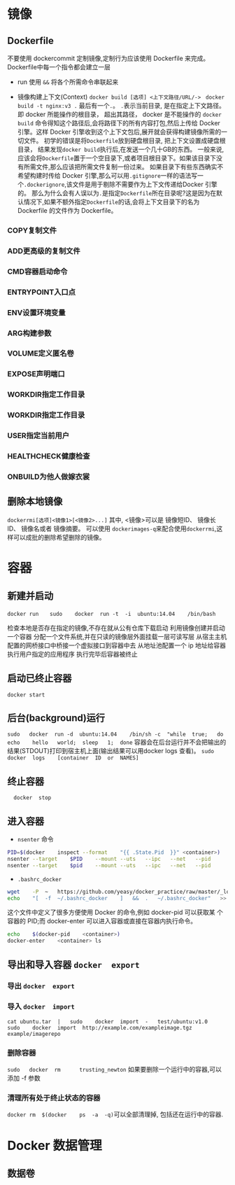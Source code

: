 # 镜像
## Dockerfile
不要使用 dockercommit 定制镜像,定制行为应该使用 Dockerfile 来完成。
Dockerfile中每一个指令都会建立一层

+ run
使用 `&&` 将各个所需命令串联起来

+ 镜像构建上下文(Context)
`docker build [选项] <上下文路径/URL/->`
` docker build -t nginx:v3 .`
最后有一个`.`。 `.`表示当前目录, 是在指定上下文路径。 即 docker 所能操作的根目录， 超出其路径， docker 是不能操作的
`docker build`  命令得知这个路径后,会将路径下的所有内容打包,然后上传给 Docker 引擎。这样 Docker 引擎收到这个上下文包后,展开就会获得构建镜像所需的一切文件。
初学的错误是将`Dockerfile`放到硬盘根目录, 把上下文设置成硬盘根目录， 结果发现`docker build`执行后,在发送一个几十GB的东西。
一般来说,应该会将`Dockerfile`置于一个空目录下,或者项目根目录下。如果该目录下没有所需文件,那么应该把所需文件复制一份过来。
如果目录下有些东西确实不希望构建时传给 Docker 引擎,那么可以用`.gitignore`一样的语法写一个`.dockerignore`,该文件是用于剔除不需要作为上下文传递给Docker 引擎的。
那么为什么会有人误以为`.`是指定`Dockerfile`所在目录呢?这是因为在默认情况下,如果不额外指定`Dockerfile`的话,会将上下文目录下的名为 Dockerfile  的文件作为 Dockerfile。

### COPY复制文件
### ADD更高级的复制文件
### CMD容器启动命令
### ENTRYPOINT入口点
### ENV设置环境变量
### ARG构建参数
### VOLUME定义匿名卷
### EXPOSE声明端口
### WORKDIR指定工作目录
### WORKDIR指定工作目录
### USER指定当前用户
### HEALTHCHECK健康检查
### ONBUILD为他人做嫁衣裳


## 删除本地镜像
`dockerrmi[选项]<镜像1>[<镜像2>...]`
其中, <镜像>可以是  镜像短ID、  镜像长ID、  镜像名或者  镜像摘要。
可以使用 `dockerimages-q`来配合使用`dockerrmi`,这样可以成批的删除希望删除的镜像。


# 容器
## 新建并启动
`docker	run`
`	sudo	docker	run	-t	-i	ubuntu:14.04	/bin/bash`

检查本地是否存在指定的镜像,不存在就从公有仓库下载启动
利用镜像创建并启动一个容器
分配一个文件系统,并在只读的镜像层外面挂载一层可读写层
从宿主主机配置的网桥接口中桥接一个虚拟接口到容器中去
从地址池配置一个	ip	地址给容器
执行用户指定的应用程序
执行完毕后容器被终止


## 启动已终止容器
`docker	start`

## 后台(background)运行
`sudo	docker	run	-d	ubuntu:14.04	/bin/sh	-c	"while	true;	do	echo	hello	world;	sleep	1;	done`
容器会在后台运行并不会把输出的结果(STDOUT)打印到宿主机上面(输出结果可以用docker	logs	查看)。
`sudo	docker	logs	[container	ID	or	NAMES]`

## 终止容器
`	docker	stop	 `

## 进入容器
+ `nsenter`	命令

```sh
PID=$(docker	inspect	--format	"{{	.State.Pid	}}"	<container>)
nsenter	--target	$PID	--mount	--uts	--ipc	--net	--pid
nsenter	--target	$pid	--mount	--uts	--ipc	--net	--pid		--	/usr/bin/env	\	--ignore-environment	HOME=/root	/bin/bash	--login
```

+ `.bashrc_docker`
```sh
wget	-P	~	https://github.com/yeasy/docker_practice/raw/master/_local/.bashrc_docker;
echo	"[	-f	~/.bashrc_docker	]	&&	.	~/.bashrc_docker"	>>	~/.bashrc;	source	~/.bashrc
```

这个文件中定义了很多方便使用	Docker	的命令,例如	 	docker-pid		可以获取某
个容器的	PID;而	 	docker-enter		可以进入容器或直接在容器内执行命令。

```sh
echo	$(docker-pid	<container>)
docker-enter	<container>	ls
```

## 导出和导入容器 `docker	export`
### 导出 `docker	export`

### 导入 `docker	import`
```
cat	ubuntu.tar	|	sudo	docker	import	-	test/ubuntu:v1.0
sudo	docker	import	http://example.com/exampleimage.tgz	example/imagerepo
```

### 删除容器
`sudo	docker	rm		trusting_newton`
如果要删除一个运行中的容器,可以添加	 	-f		参数

### 清理所有处于终止状态的容器
`docker	rm	$(docker	ps	-a	-q)`可以全部清理掉, 包括还在运行中的容器.


# Docker	数据管理
## 数据卷



